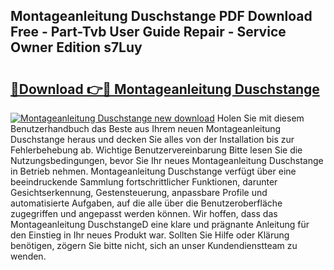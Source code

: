 ## Montageanleitung Duschstange PDF Download Free - Part-Tvb User Guide Repair - Service Owner Edition s7Luy

# <h2><a href="http://df6icl.blite.top/?on=Montageanleitung+Duschstange">🔗Download 👉🔴 Montageanleitung Duschstange</a></h2>

[![Montageanleitung Duschstange new download](https://i.imgur.com/lujVjoI.png)](http://df6icl.blite.top/?on=Montageanleitung+Duschstange)
Holen Sie mit diesem Benutzerhandbuch das Beste aus Ihrem neuen Montageanleitung Duschstange heraus und decken Sie alles von der Installation bis zur Fehlerbehebung ab. Wichtige Benutzervereinbarung Bitte lesen Sie die Nutzungsbedingungen, bevor Sie Ihr neues Montageanleitung Duschstange in Betrieb nehmen. Montageanleitung Duschstange verfügt über eine beeindruckende Sammlung fortschrittlicher Funktionen, darunter Gesichtserkennung, Gestensteuerung, anpassbare Profile und automatisierte Aufgaben, auf die alle über die Benutzeroberfläche zugegriffen und angepasst werden können. Wir hoffen, dass das Montageanleitung DuschstangeD eine klare und prägnante Anleitung für den Einstieg in Ihr neues Produkt war. Sollten Sie Hilfe oder Klärung benötigen, zögern Sie bitte nicht, sich an unser Kundendienstteam zu wenden.

